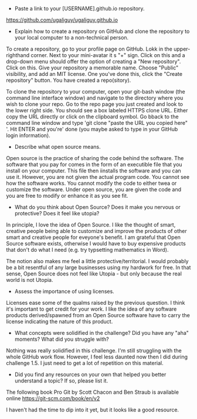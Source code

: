 * Paste a link to your [USERNAME].github.io repository.

https://github.com/ugaliguy/ugaliguy.github.io

* Explain how to create a repository on GitHub and clone the repository to your local computer to a non-technical person.

To create a repository, go to your profile page on GitHub. Lokk in the upper-righthand corner. Next to your mini-avatar it s "+" sign. Click on this and a drop-down menu should offer the option of creating a "New repository". Click on this.
Give your repository a memorable name. Choose "Public" visibility, and add an MIT license. One you've done this, click the "Create repository" button. You have created a repo(sitory).

To clone the repository to your computer, open your git-bash window (the command line interface window) and navigate to the directory where you wish to clone your repo. Go to the repo page you just created and look to the lower right side.
You should see a box labeled HTTPS clone URL. Either copy the URL directly or click on the clipboard symbol. Go bback to the command line window and type 'git clone "paste the URL you copied here" '. Hit ENTER and you're' done (you maybe asked to type in your GitHub login information).

* Describe what open source means.

Open source is the practice of sharing the code behind the software. The software that you pay for comes in the form of an executible file that you install on your computer. This file then iinstalls the software and you can use it. However, you are not given the actual program code. You cannot see how the software works. You cannot modify the code to either twea or customize the software. Under open source, you are given the code and you are free to modify or enhance it as you see fit.

* What do you think about Open Source? Does it make you nervous or protective? Does it feel like utopia?

In principle, I love the idea of Open Source. I like the thought of smart, creative people being able to customize and improve the products of other smart and creative people for eveyone's benefit. I am grateful that Open Source software exists, otherwise I would have to buy expensive products that don't do what I need (e.g. try typsetting mathematics in Word).

The notion also makes me feel a little protective/territorial. I would probably be a bit resentful of any large businesses using my hardwork for free. In that sense, Open Source does not feel like Utopia - but only because the real world is not Utopia. 

* Assess the importance of using licenses.

Licenses ease some of the qualms raised by the previous question. I think it's important to get credit for your work. I like the idea of any software products derived/spawned from an Open Source software have to carry the license indicating the nature of this product.

* What concepts were solidified in the challenge? Did you have any "aha" moments? What did you struggle with?

Nothing was really solidified in this challenge. I'm still struggling with the whole GitHub work flow. However, I feel less daunted now then I did during challenge 1.5. I just need to get a lot of repetition on this material.

* Did you find any resources on your own that helped you better understand a topic? If so, please list it.

The following book Pro Git by Scott Chacon and Ben Straub is available online  https://git-scm.com/book/en/v2

I haven't had the time to dip into it yet, but it looks like a good resource.